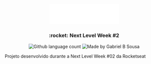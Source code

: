 <div align="center" style="color:#8257E5">
    <img src="frontend/images/logo.svg" alt="Proffy" width="220px">
</div>

<h3 align="center">
  :rocket: Next Level Week #2
</h3>

<p align="center">
  <img alt="Github language count" src="https://img.shields.io/github/languages/count/gabrielbudke/proffy?color=8257E5&style=plastic">

  <img alt="Made by Gabriel B Sousa" src="https://img.shields.io/badge/made%20by-Gabriel%20B%20Sousa-8257E5">
</p>

Projeto desenvolvido durante a Next Level Week #02 da Rocketseat

